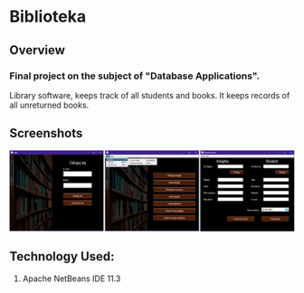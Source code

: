 # Biblioteka

## Overview
### Final project on the subject of "Database Applications".
Library software, keeps track of all students and books. It keeps records of all unreturned books.

## Screenshots
![screenshot](screenshots.png)


## Technology Used:
1. Apache NetBeans IDE 11.3
